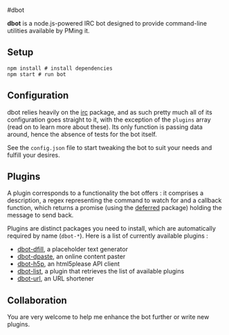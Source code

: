 #dbot

**dbot** is a node.js-powered IRC bot designed to provide command-line utilities available by PMing it.

## Setup

```shell
npm install # install dependencies
npm start # run bot
```

## Configuration

dbot relies heavily on the [irc](https://www.npmjs.org/package/irc) package, and as such pretty much all of its configuration goes straight to it, with the exception of the `plugins` array (read on to learn more about these). Its only function is passing data around, hence the absence of tests for the bot itself.

See the `config.json` file to start tweaking the bot to suit your needs and fulfill your desires.

## Plugins

A plugin corresponds to a functionality the bot offers : it comprises a description, a regex representing the command to watch for and a callback function, which returns a promise (using the [deferred](https://www.npmjs.org/package/deferred) package) holding the message to send back.

Plugins are distinct packages you need to install, which are automatically required by name (`dbot-*`). Here is a list of currently available plugins :
- [dbot-dfill](https://github.com/dddware/dbot-dfill), a placeholder text generator
- [dbot-dpaste](https://github.com/dddware/dbot-dpaste), an online content paster
- [dbot-h5p](https://github.com/dddware/dbot-h5p), an html5please API client
- [dbot-list](https://github.com/dddware/dbot-list), a plugin that retrieves the list of available plugins
- [dbot-url](https://github.com/dddware/dbot-url), an URL shortener

## Collaboration

You are very welcome to help me enhance the bot further or write new plugins.